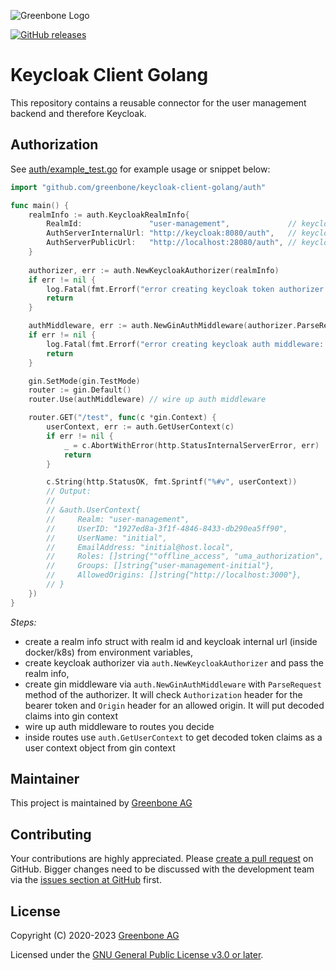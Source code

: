 ![Greenbone Logo](https://www.greenbone.net/wp-content/uploads/gb_new-logo_horizontal_rgb_small.png)

[![GitHub releases](https://img.shields.io/github/release/greenbone/keycloak-client-golang.svg)](https://github.com/greenbone/keycloak-client-golang/releases)

# Keycloak Client Golang

This repository contains a reusable connector for the  user management backend and therefore Keycloak.

## Authorization

See [auth/example_test.go](auth/example_test.go) for example usage or snippet below:

```go
import "github.com/greenbone/keycloak-client-golang/auth"

func main() {
    realmInfo := auth.KeycloakRealmInfo{
        RealmId:               "user-management",             // keycloak realm name
        AuthServerInternalUrl: "http://keycloak:8080/auth",   // keycloak server internal url
        AuthServerPublicUrl:   "http://localhost:28080/auth", // keycloak server public url (jwt issuer)
    }
    
    authorizer, err := auth.NewKeycloakAuthorizer(realmInfo)
    if err != nil {
        log.Fatal(fmt.Errorf("error creating keycloak token authorizer: %w", err))
        return
    }

    authMiddleware, err := auth.NewGinAuthMiddleware(authorizer.ParseRequest)
    if err != nil {
        log.Fatal(fmt.Errorf("error creating keycloak auth middleware: %w", err))
        return
    }

    gin.SetMode(gin.TestMode)
    router := gin.Default()
    router.Use(authMiddleware) // wire up auth middleware

    router.GET("/test", func(c *gin.Context) {
        userContext, err := auth.GetUserContext(c)
        if err != nil {
            _ = c.AbortWithError(http.StatusInternalServerError, err)
            return
        }

        c.String(http.StatusOK, fmt.Sprintf("%#v", userContext))
        // Output:
        //
        // &auth.UserContext{
        //     Realm: "user-management", 
        //     UserID: "1927ed8a-3f1f-4846-8433-db290ea5ff90", 
        //     UserName: "initial", 
        //     EmailAddress: "initial@host.local", 
        //     Roles: []string{""offline_access", "uma_authorization", "user", "default-roles-user-management"}, 
        //     Groups: []string{"user-management-initial"}, 
        //     AllowedOrigins: []string{"http://localhost:3000"},
        // }
    })
}
```

*Steps:*

- create a realm info struct with realm id and keycloak internal url (inside docker/k8s) from environment variables,
- create keycloak authorizer via `auth.NewKeycloakAuthorizer` and pass the realm info,
- create gin middleware via `auth.NewGinAuthMiddleware` with `ParseRequest` method of the authorizer. It will check `Authorization` header for the bearer token and `Origin` header for an allowed origin. It will put decoded claims into gin context
- wire up auth middleware to routes you decide
- inside routes use `auth.GetUserContext` to get decoded token claims as a user context object from gin context


## Maintainer

This project is maintained by [Greenbone AG][Greenbone Networks]

## Contributing

Your contributions are highly appreciated. Please
[create a pull request](https://github.com/greenbone/keycloak-client-golang/pulls)
on GitHub. Bigger changes need to be discussed with the development team via the
[issues section at GitHub](https://github.com/greenbone/keycloak-client-golang/issues)
first.

## License

Copyright (C) 2020-2023 [Greenbone AG][Greenbone Networks]

Licensed under the [GNU General Public License v3.0 or later](LICENSE).

[Greenbone Networks]: https://www.greenbone.net/
